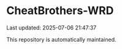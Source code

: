 # CheatBrothers-WRD

Last updated: 2025-07-06 21:47:37

This repository is automatically maintained.
